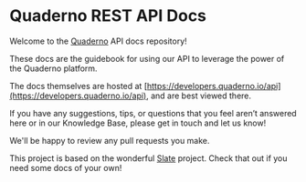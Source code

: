 # Quaderno REST API Docs #

Welcome to the [Quaderno](https://quaderno.io) API docs repository!

These docs are the guidebook for using our API to leverage the power of the Quaderno platform.

The docs themselves are hosted at [https://developers.quaderno.io/api](https://developers.quaderno.io/api), and are best viewed there.

If you have any suggestions, tips, or questions that you feel aren’t answered here or in our Knowledge Base, please get in touch and let us know!

We'll be happy to review any pull requests you make.

This project is based on the wonderful [Slate](https://github.com/slatedocs/slate) project. Check that out if you need some docs of your own!

